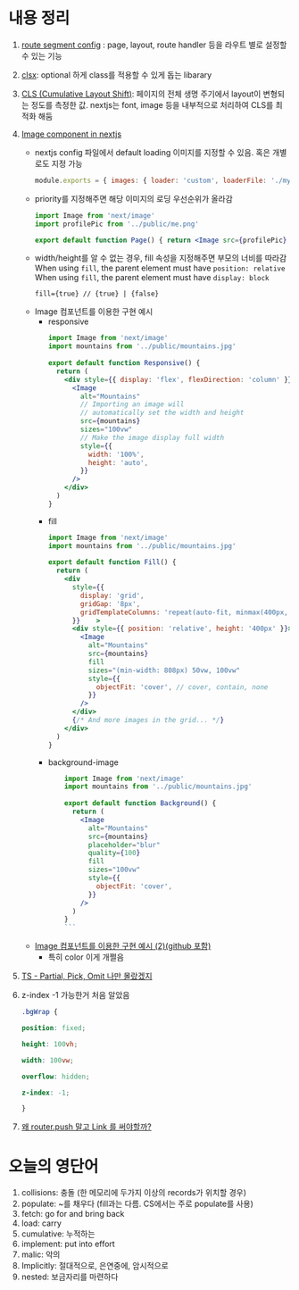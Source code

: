 # 내용 정리
1. [route segment config](https://nextjs.org/docs/app/api-reference/file-conventions/route-segment-config) : page, layout, route handler 등을 라우트 별로 설정할 수 있는 기능
2. [clsx](https://www.npmjs.com/package/clsx): optional 하게 class를 적용할 수 있게 돕는 libarary
3. [CLS (Cumulative Layout Shift)](https://web.dev/articles/cls): 페이지의 전체 생명 주기에서 layout이 변형되는 정도를 측정한 값. nextjs는 font, image 등을 내부적으로 처리하여 CLS를 최적화 해둠
4. [Image component in nextjs](https://nextjs.org/docs/app/building-your-application/optimizing/images)
	- nextjs config 파일에서 default loading 이미지를 지정할 수 있음. 혹은 개별로도 지정 가능
		```jsx
		module.exports = { images: { loader: 'custom', loaderFile: './my/image/loader.js', },}
		```
	- priority를 지정해주면 해당 이미지의 로딩 우선순위가 올라감
		```jsx
		import Image from 'next/image'
		import profilePic from '../public/me.png' 
		
		export default function Page() { return <Image src={profilePic} alt="Picture of the author" priority />}
		```
	- width/height를 알 수 없는 경우, fill 속성을 지정해주면 부모의 너비를 따라감
		When using `fill`, the parent element must have `position: relative`
		When using `fill`, the parent element must have `display: block`
		```
		fill={true} // {true} | {false}
		```
	- Image 컴포넌트를 이용한 구현 예시
		- responsive
			```jsx
			import Image from 'next/image'
			import mountains from '../public/mountains.jpg'
			 
			export default function Responsive() {
			  return (
			    <div style={{ display: 'flex', flexDirection: 'column' }}>
			      <Image
			        alt="Mountains"
			        // Importing an image will
			        // automatically set the width and height
			        src={mountains}
			        sizes="100vw"
			        // Make the image display full width
			        style={{
			          width: '100%',
			          height: 'auto',
			        }}
			      />
			    </div>
			  )
			}
			```
		- fill 
			```jsx
			import Image from 'next/image'
			import mountains from '../public/mountains.jpg'
			 
			export default function Fill() {
			  return (
			    <div
			      style={{
			        display: 'grid',
			        gridGap: '8px',
			        gridTemplateColumns: 'repeat(auto-fit, minmax(400px, auto))',
			      }}    >			
			      <div style={{ position: 'relative', height: '400px' }}>
			        <Image
			          alt="Mountains"
			          src={mountains}
			          fill
			          sizes="(min-width: 808px) 50vw, 100vw"
			          style={{
			            objectFit: 'cover', // cover, contain, none
			          }}
			        />
			      </div>
			      {/* And more images in the grid... */}
			    </div>
			  )
			}
			```
		- background-image
			```jsx
				import Image from 'next/image'
				import mountains from '../public/mountains.jpg'
				 
				export default function Background() {
				  return (
				    <Image
				      alt="Mountains"
				      src={mountains}
				      placeholder="blur"
				      quality={100}
				      fill
				      sizes="100vw"
				      style={{
				        objectFit: 'cover',
				      }}
				    />
				  )
				}
				```
	- [Image 컴포넌트를 이용한 구현 예시 (2)(github 포함)](https://image-component.nextjs.gallery/)
		- 특히 color 이게 개쩔음
5. [TS - Partial, Pick, Omit 나만 몰랐겠지](https://kyounghwan01.github.io/blog/TS/fundamentals/utility-types/#%E1%84%8B%E1%85%A8%E1%84%89%E1%85%B5-2)
6. z-index -1 가능한거 처음 알았음
	```css
	.bgWrap {
	
	position: fixed;
	
	height: 100vh;
	
	width: 100vw;
	
	overflow: hidden;
	
	z-index: -1;
	
	}
	```
	
7. [왜 router.push 말고 Link 를 써야할까?](https://stackoverflow.com/questions/74959895/why-using-link-is-better-than-router-push)
# 오늘의 영단어
1. collisions: 충돌 (한 메모리에 두가지 이상의 records가 위치할 경우)
2. populate: ~를 채우다 (fill과는 다름. CS에서는 주로 populate를 사용)
3. fetch: go for and bring back
4. load: carry
5. cumulative: 누적하는
6. implement: put into effort
7. malic: 악의
8. Implicitly: 절대적으로, 은연중에, 암시적으로
9. nested: 보금자리를 마련하다